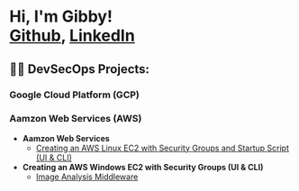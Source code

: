 <h1>Hi, I'm Gibby! <br/><a href="[#](https://github.com/AVGibby)">Github</a>, <a href="https://www.linkedin.com/in/avibby/">LinkedIn</a></h1>

<h2>👨‍💻 DevSecOps Projects:</h2>

<h3>Google Cloud Platform (GCP)</h3>
<h3>Aamzon Web Services (AWS)</h3>

- <b>Aamzon Web Services</b>
  - [Creating an AWS Linux EC2 with Security Groups and Startup Script (UI & CLI)](https://github.com/avgibby)
- <b>Creating an AWS Windows EC2 with Security Groups (UI & CLI)</b>
  - [Image Analysis Middleware](https://github.com/avgibby)

[twitter]: https://twitter.com/
[youtube]: https://www.youtube.com/c/
[instagram]: https://www.instagram.com/
[linkedin]: https://linkedin.com/in/avgibby

<!--
**AVGibby/AVGibby** is a ✨ _special_ ✨ repository because its `README.md` (this file) appears on your GitHub profile.

Here are some ideas to get you started:

- 🔭 I’m currently working on ...
- 🌱 I’m currently learning ...
- 👯 I’m looking to collaborate on ...
- 🤔 I’m looking for help with ...
- 💬 Ask me about ...
- 📫 How to reach me: ...
- 😄 Pronouns: ...
- ⚡ Fun fact: ...
-->
